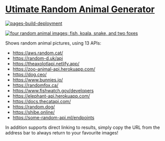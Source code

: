 # [Utimate Random Animal Generator](https://rascaltwo.github.io/RandomAnimalGenerator/)

[![pages-build-deployment](https://github.com/RascalTwo/RandomAnimalGenerator/actions/workflows/pages/pages-build-deployment/badge.svg)](https://rascaltwo.github.io/RandomAnimalGenerator/)

[![four random animal images; fish, koala, snake, and two foxes](https://user-images.githubusercontent.com/9403665/166978208-781e2077-e4be-43a7-b6d8-e50bbec37b17.png)](https://rascaltwo.github.io/RandomAnimalGenerator/#select-species=&select-source=&count=4&ids=62-0&ids=https%3A%2F%2Fi.some-random-api.ml%2FJwcJmFsFI9.jpg&ids=https%3A%2F%2Fupload.wikimedia.org%2Fwikipedia%2Fcommons%2F4%2F4f%2FDumeril%2527s_Madagascar_ground_boa_%2528Acrantophis_dumerili%2529_male_Reniala.jpg&ids=13&sources=fishwatch&sources=some-random-api&sources=zoo-animal-api&sources=randomfox&specieses=Fish&specieses=Koala&specieses=undefined&specieses=Fox)

Shows random animal pictures, using 13 APIs:

- https://aws.random.cat/
- https://random-d.uk/api
- https://theaxolotlapi.netlify.app/
- https://zoo-animal-api.herokuapp.com/
- https://dog.ceo/
- https://www.bunnies.io/
- https://randomfox.ca/
- https://www.fishwatch.gov/developers
- https://elephant-api.herokuapp.com/
- https://docs.thecatapi.com/
- https://random.dog/
- https://shibe.online/
- https://some-random-api.ml/endpoints

In addition supports direct linking to results, simply copy the URL from the address bar to always return to your favourite images!
